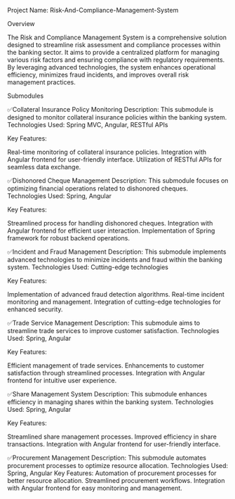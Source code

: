 Project Name: Risk-And-Compliance-Management-System

Overview

The Risk and Compliance Management System is a comprehensive solution designed to streamline risk assessment and compliance processes within the banking sector. It aims to provide a centralized platform for managing various risk factors and ensuring compliance with regulatory requirements. By leveraging advanced technologies, the system enhances operational efficiency, minimizes fraud incidents, and improves overall risk management practices.

Submodules

✅Collateral Insurance Policy Monitoring
Description: This submodule is designed to monitor collateral insurance policies within the banking system.
Technologies Used: Spring MVC, Angular, RESTful APIs

Key Features:

Real-time monitoring of collateral insurance policies.
Integration with Angular frontend for user-friendly interface.
Utilization of RESTful APIs for seamless data exchange.

✅Dishonored Cheque Management
Description: This submodule focuses on optimizing financial operations related to dishonored cheques.
Technologies Used: Spring, Angular

Key Features:

Streamlined process for handling dishonored cheques.
Integration with Angular frontend for efficient user interaction.
Implementation of Spring framework for robust backend operations.

✅Incident and Fraud Management
Description: This submodule implements advanced technologies to minimize incidents and fraud within the banking system.
Technologies Used: Cutting-edge technologies

Key Features:

Implementation of advanced fraud detection algorithms.
Real-time incident monitoring and management.
Integration of cutting-edge technologies for enhanced security.

✅Trade Service Management
Description: This submodule aims to streamline trade services to improve customer satisfaction.
Technologies Used: Spring, Angular

Key Features:

Efficient management of trade services.
Enhancements to customer satisfaction through streamlined processes.
Integration with Angular frontend for intuitive user experience.

✅Share Management System
Description: This submodule enhances efficiency in managing shares within the banking system.
Technologies Used: Spring, Angular

Key Features:

Streamlined share management processes.
Improved efficiency in share transactions.
Integration with Angular frontend for user-friendly interface.

✅Procurement Management
Description: This submodule automates procurement processes to optimize resource allocation.
Technologies Used: Spring, Angular
Key Features:
Automation of procurement processes for better resource allocation.
Streamlined procurement workflows.
Integration with Angular frontend for easy monitoring and management.
